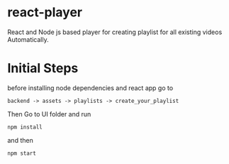 # react-player
React and Node js based player for creating playlist for all existing videos Automatically.

# Initial Steps
before installing node dependencies and react app go to
```
backend -> assets -> playlists -> create_your_playlist
```

Then Go to UI folder and run
```
npm install
```
and then
```
npm start
```
